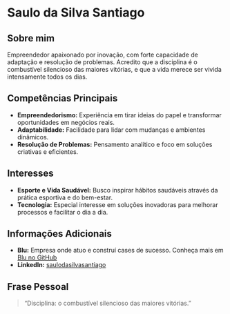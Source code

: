 # Saulo da Silva Santiago

## Sobre mim
Empreendedor apaixonado por inovação, com forte capacidade de adaptação e resolução de problemas. Acredito que a disciplina é o combustível silencioso das maiores vitórias, e que a vida merece ser vivida intensamente todos os dias.

## Competências Principais
- **Empreendedorismo:** Experiência em tirar ideias do papel e transformar oportunidades em negócios reais.
- **Adaptabilidade:** Facilidade para lidar com mudanças e ambientes dinâmicos.
- **Resolução de Problemas:** Pensamento analítico e foco em soluções criativas e eficientes.

## Interesses
- **Esporte e Vida Saudável:** Busco inspirar hábitos saudáveis através da prática esportiva e do bem-estar.
- **Tecnologia:** Especial interesse em soluções inovadoras para melhorar processos e facilitar o dia a dia.

## Informações Adicionais
- **Blu:** Empresa onde atuo e construí cases de sucesso. Conheça mais em [Blu no GitHub](https://github.com/Pagnet)
- **LinkedIn:** [saulodasilvasantiago](https://www.linkedin.com/in/saulodasilvasantiago/)

## Frase Pessoal
> “Disciplina: o combustível silencioso das maiores vitórias.”
